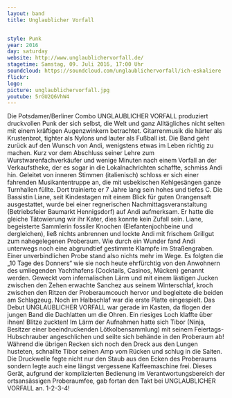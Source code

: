 ```yaml
---
layout: band
title: Unglaublicher Vorfall


style: Punk
year: 2016
day: saturday
website: http://www.unglaublichervorfall.de/
stagetime: Samstag, 09. Juli 2016, 17:00 Uhr
soundcloud: https://soundcloud.com/unglaublichervorfall/ich-eskaliere
flickr: 
logo:
picture: unglaublichervorfall.jpg
youtube: 5rGU2Q6VhW4
---
```

Die Potsdamer/Berliner Combo UNGLAUBLICHER VORFALL produziert druckvollen Punk der sich selbst, die Welt und ganz Alltägliches nicht selten mit einem kräftigen Augenzwinkern betrachtet. Gitarrenmusik die härter als Krustenbrot, tighter als Nylons und lauter als Fußball ist.
Die Band geht zurück auf den Wunsch von Andi, wenigstens etwas im Leben richtig zu machen. Kurz vor dem Abschluss seiner Lehre zum Wurstwarenfachverkäufer und wenige Minuten nach einem Vorfall an der Verkaufstheke, der es sogar in die Lokalnachrichten schaffte, schmiss Andi hin. Geleitet von inneren Stimmen (italienisch) schloss er sich einer fahrenden Musikantentruppe an, die mit usbekischen Kehlgesängen ganze Turnhallen füllte. Dort trainierte er 7 Jahre lang sein hohes und tiefes C. 
Die Bassistin Liane, seit Kindestagen mit einem Blick für guten Orangensaft ausgestattet, wurde bei einer regnerischen Nachmittagsveranstaltung (Betriebsfeier Baumarkt Hennigsdorf) auf Andi aufmerksam. Er hatte die gleiche Tätowierung wir ihr Kater, dies konnte kein Zufall sein. Liane, begeisterte Sammlerin fossiler Knochen (Elefantenjochbeine und dergleichen), ließ nichts anbrennen und lockte Andi mit frischem Grillgut zum nahegelegenen Proberaum. Wie durch ein Wunder fand Andi unterwegs noch eine abgrundtief gestimmte Klampfe im Straßengraben. Einer unverbindlichen Probe stand also nichts mehr im Wege.
Es folgten die „10 Tage des Donners“ wie sie noch heute ehrfürchtig von den Anwohnern des umliegenden Yachthafens (Cocktails, Casinos, Mücken) genannt werden. Geweckt vom infernalischen Lärm und mit einem lästigen Jucken zwischen den Zehen erwachte Sanchez aus seinem Winterschlaf, kroch zwischen den Ritzen der Proberaumcouch hervor und begleitete die beiden am Schlagzeug. Noch im Halbschlaf war die erste Platte eingespielt.
Das Debut UNGLAUBLICHER VORFALL war gerade im Kasten, da flogen der jungen Band die Dachlatten um die Ohren. Ein riesiges Loch klaffte über ihnen! Blitze zuckten! Im Lärm der Aufnahmen hatte sich Tibor (Ninja, Besitzer einer beeindruckenden Lötkolbensammlung) mit seinem Feiertags-Hubschrauber angeschlichen und seilte sich behände in den Proberaum ab! 
Während die übrigen Recken sich noch den Dreck aus den Lungen husteten, schnallte Tibor seinen Amp vom Rücken und schlug in die Saiten. Die Druckwelle fegte nicht nur den Staub aus den Ecken des Proberaums sondern legte auch eine längst vergessene Kaffeemaschine frei.
Dieses Gerät, aufgrund der komplizierten Bedienung im Verantwortungsbereich der ortsansässigen Proberaumfee, gab fortan den Takt bei UNGLAUBLICHER VORFALL an. 1-2-3-4! 